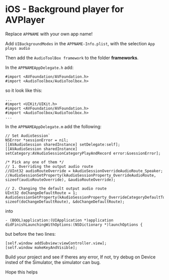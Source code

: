 # iOS - Background player for AVPlayer

Replace `APPNAME` with your own app name!

Add `UIBackgroundModes` in the `APPNAME-Info.plist`, with the selection `App plays audio`

Then add the `AudioToolBox framework` to the folder **frameworks**.

In the `APPNAMEAppDelegate.h` add:

```Obj-c
#import <AVFoundation/AVFoundation.h>
#import <AudioToolbox/AudioToolbox.h>
```

so it look like this:
```Obj-c
...
#import <UIKit/UIKit.h>
#import <AVFoundation/AVFoundation.h>
#import <AudioToolbox/AudioToolbox.h>
...
```

In the `APPNAMEAppDelegate.m` add the following:

```Obj-c
// Set AudioSession`
NSError *sessionError = nil;
[[AVAudioSession sharedInstance] setDelegate:self];
[[AVAudioSession sharedInstance] setCategory:AVAudioSessionCategoryPlayAndRecord error:&sessionError];

/* Pick any one of them */
// 1. Overriding the output audio route
//UInt32 audioRouteOverride = kAudioSessionOverrideAudioRoute_Speaker;
//AudioSessionSetProperty(kAudioSessionProperty_OverrideAudioRoute, sizeof(audioRouteOverride), &audioRouteOverride);

// 2. Changing the default output audio route
UInt32 doChangeDefaultRoute = 1;
AudioSessionSetProperty(kAudioSessionProperty_OverrideCategoryDefaultToSpeaker, sizeof(doChangeDefaultRoute), &doChangeDefaultRoute);
```

into

```Obj-c
- (BOOL)application:(UIApplication *)application didFinishLaunchingWithOptions:(NSDictionary *)launchOptions {
```

but before the two lines:

```Obj-c
[self.window addSubview:viewController.view];
[self.window makeKeyAndVisible];
```

Build your project and see if theres any error, If not, try debug on Device insted of the Simulator, the simulator can bug.

Hope this helps